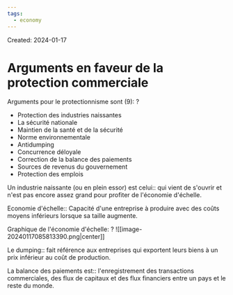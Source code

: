 ```yaml
---
tags:
  - economy
---
```

Created: 2024-01-17

# Arguments en faveur de la protection commerciale

Arguments pour le protectionnisme sont (9):
?
- Protection des industries naissantes
- La sécurité nationale
- Maintien de la santé et de la sécurité
- Norme environnementale
- Antidumping
- Concurrence déloyale
- Correction de la balance des paiements
- Sources de revenus du gouvernement
- Protection des emplois
<!--SR:!2024-03-20,13,190-->


Un industrie naissante (ou en plein essor) est celui:: qui vient de s'ouvrir et n'est pas encore assez grand pour profiter de l'économie d'échelle.
<!--SR:!2024-04-03,28,230-->

Economie d'échelle:: Capacité d'une entreprise à produire avec des coûts moyens inférieurs lorsque sa taille augmente.
<!--SR:!2024-04-16,40,190-->

Graphique de l'économie d'échelle:
?
![[image-20240117085813390.png|center]]
<!--SR:!2024-03-22,39,250-->



Le dumping:: fait référence aux entreprises qui exportent leurs biens à un prix inférieur au coût de production.
<!--SR:!2024-03-18,31,210-->

La balance des paiements est:: l'enregistrement des transactions commerciales, des flux de capitaux et des flux financiers entre un pays et le reste du monde.
<!--SR:!2024-03-29,43,250-->